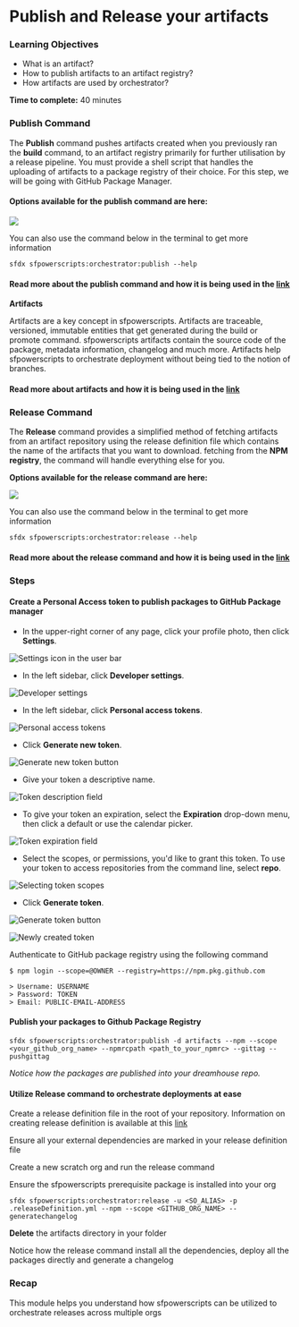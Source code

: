 # Publish and Release your artifacts

### **Learning Objectives**

* What is an artifact?
* How to publish artifacts to an artifact registry?
* How artifacts are used by orchestrator?

**Time to complete:** 40 minutes

### Publish Command

The **Publish** command pushes artifacts created when you previously ran the **build** command, to an artifact registry primarily for further utilisation by a release pipeline. You must provide a shell script that handles the uploading of artifacts to a package registry of their choice. For this step, we will be going with GitHub Package Manager.

#### Options available for the publish command are here: 

![](../.gitbook/assets/screen-shot-2021-08-31-at-10.23.37-am.png)

You can also use the command below in the terminal to get more information

```text
sfdx sfpowerscripts:orchestrator:publish --help
```

#### Read more about the publish command and how it is being used in the [link](https://sfpowerscripts.dxatscale.io/commands/publish) 

**Artifacts**

Artifacts are a key concept in sfpowerscripts. Artifacts are traceable, versioned, immutable entities that get generated during the build or promote command. sfpowerscripts artifacts contain the source code of the package, metadata information, changelog and much more. Artifacts help sfpowerscripts to orchestrate deployment without being tied to the notion of branches.

#### Read more about artifacts and how it is being used in the [link](https://dxatscale.gitbook.io/sfpowerscripts/faq/artifacts) 

### Release Command

The **Release** command provides a simplified method of fetching artifacts from an artifact repository using the release definition file which contains the name of the artifacts that you want to download. fetching from the **NPM registry**, the command will handle everything else for you.

**Options available for the release command are here:**

![](../.gitbook/assets/screen-shot-2021-08-31-at-10.31.25-am.png)

You can also use the command below in the terminal to get more information

```text
sfdx sfpowerscripts:orchestrator:release --help
```

#### Read more about the release command and how it is being used in the [link](https://sfpowerscripts.dxatscale.io/commands/release) 

### Steps

#### Create a Personal Access token to publish packages to GitHub Package manager



* In the upper-right corner of any page, click your profile photo, then click **Settings**.

![Settings icon in the user bar](https://docs.github.com/assets/images/help/settings/userbar-account-settings.png)

* In the left sidebar, click **Developer settings**.

![Developer settings](https://docs.github.com/assets/images/help/settings/developer-settings.png)

* In the left sidebar, click **Personal access tokens**.

![Personal access tokens](https://docs.github.com/assets/images/help/settings/personal_access_tokens_tab.png)

* Click **Generate new token**.

![Generate new token button](https://docs.github.com/assets/images/help/settings/generate_new_token.png)

* Give your token a descriptive name.

![Token description field](https://docs.github.com/assets/images/help/settings/token_description.png)

* To give your token an expiration, select the **Expiration** drop-down menu, then click a default or use the calendar picker.

![Token expiration field](https://docs.github.com/assets/images/help/settings/token_expiration.png)

* Select the scopes, or permissions, you'd like to grant this token. To use your token to access repositories from the command line, select **repo**.

![Selecting token scopes](https://docs.github.com/assets/images/help/settings/token_scopes.gif)

* Click **Generate token**.

![Generate token button](https://docs.github.com/assets/images/help/settings/generate_token.png)

![Newly created token](https://docs.github.com/assets/images/help/settings/personal_access_tokens.png)

Authenticate to GitHub package registry using the following command

```text
$ npm login --scope=@OWNER --registry=https://npm.pkg.github.com

> Username: USERNAME
> Password: TOKEN
> Email: PUBLIC-EMAIL-ADDRESS
```

#### Publish your packages to Github Package Registry

```text
sfdx sfpowerscripts:orchestrator:publish -d artifacts --npm --scope <your_github_org_name> --npmrcpath <path_to_your_npmrc> --gittag --pushgittag
```

_Notice how the packages are published into your dreamhouse repo._

#### Utilize Release command to orchestrate deployments at ease

Create a release definition file in the root of your repository. Information on creating release definition is available at this [link](https://dxatscale.gitbook.io/sfpowerscripts/commands/release)

Ensure all your external dependencies are marked in your release definition file

Create a new scratch org and run the release command

Ensure the sfpowerscripts prerequisite package is installed into your org

```text
sfdx sfpowerscripts:orchestrator:release -u <SO_ALIAS> -p .releaseDefinition.yml --npm --scope <GITHUB_ORG_NAME> --generatechangelog
```

**Delete** the artifacts directory in your folder

Notice how the release command install all the dependencies,  deploy all the packages directly and generate a changelog

### Recap 

This module helps you understand how sfpowerscripts can be utilized to orchestrate releases across multiple orgs



